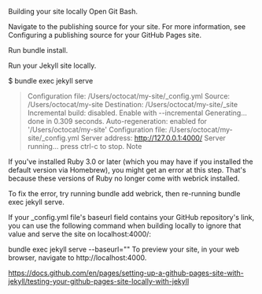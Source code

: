 Building your site locally
Open Git Bash.

Navigate to the publishing source for your site. For more information, see Configuring a publishing source for your GitHub Pages site.

Run bundle install.

Run your Jekyll site locally.

$ bundle exec jekyll serve
> Configuration file: /Users/octocat/my-site/_config.yml
>            Source: /Users/octocat/my-site
>       Destination: /Users/octocat/my-site/_site
> Incremental build: disabled. Enable with --incremental
>      Generating...
>                    done in 0.309 seconds.
> Auto-regeneration: enabled for '/Users/octocat/my-site'
> Configuration file: /Users/octocat/my-site/_config.yml
>    Server address: http://127.0.0.1:4000/
>  Server running... press ctrl-c to stop.
Note

If you've installed Ruby 3.0 or later (which you may have if you installed the default version via Homebrew), you might get an error at this step. That's because these versions of Ruby no longer come with webrick installed.

To fix the error, try running bundle add webrick, then re-running bundle exec jekyll serve.

If your _config.yml file's baseurl field contains your GitHub repository's link, you can use the following command when building locally to ignore that value and serve the site on localhost:4000/:

bundle exec jekyll serve --baseurl=""
To preview your site, in your web browser, navigate to http://localhost:4000.

https://docs.github.com/en/pages/setting-up-a-github-pages-site-with-jekyll/testing-your-github-pages-site-locally-with-jekyll
